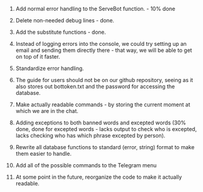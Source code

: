 

1. Add normal error handling to the ServeBot function. - 10% done

2. Delete non-needed debug lines - done.

3. Add the substitute functions - done.

4. Instead of logging errors into the console, we could try setting up an email and sending them directly there - that way, we will be able to get on top of it faster.

5. Standardize error handling.

6. The guide for users should not be on our github repository, seeing as it also stores out bottoken.txt and the password for accessing the database.

7. Make actually readable commands - by storing the current moment at which we are in the chat.

8. Adding exceptions to both banned words and excepted words (30% done, done for excepted words - lacks output to check who is excepted, lacks checking who has which phrase excepted by person).

9. Rewrite all database functions to standard (error, string) format to make them easier to handle.

10. Add all of the possible commands to the Telegram menu

11. At some point in the future, reorganize the code to make it actually readable.



